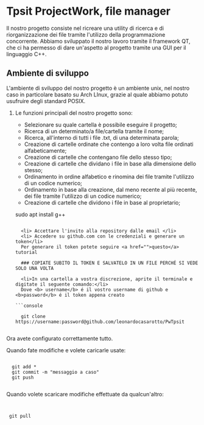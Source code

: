 # Tpsit ProjectWork, file manager
<p>Il nostro progetto consiste nel ricreare una utility di ricerca e di riorganizzazione dei file tramite l'utilizzo della programmazione concorrente.
Abbiamo sviluppato il nostro lavoro tramite il framework QT, che ci ha permesso di dare un'aspetto al progetto tramite una GUI per il linguaggio C++.</p> 
<h2>Ambiente di sviluppo</h2>
<p>L'ambiente di sviluppo del nostro progetto è un ambiente unix, nel nostro caso in particolare basato su Arch LInux, grazie al quale abbiamo potuto usufruire degli standard POSIX.<br>
  

<ol>
  <li> Le funzioni principali del nostro progetto sono:</li>
  
  - Selezionare su quale cartella è possibile eseguire il progetto;
  - Ricerca di un determinato/a file/cartella tramite il nome;
  - Ricerca, all'interno di tutti i file .txt, di una determinata parola;
  - Creazione di cartelle ordinate che contengo a loro volta file ordinati alfabeticamente;
  - Creazione di cartelle che contengano file dello stesso tipo;
  - Creazione di cartelle che dividano i file in base alla dimensione dello stesso;
  - Ordinamento in ordine alfabetico e rinomina dei file tramite l'utilizzo di un codice numerico;
  - Ordinamento in base alla creazione, dal meno recente al più recente, dei file tramite l'utilizzo di un codice     numerico;
  - Creazione di cartelle che dividono i file in base al proprietario;
  
  sudo apt install g++
```
  
  <li> Accettare l'invito alla repository dalle email </li>
  <li> Accedere su github.com con le credenziali e generare un token</li>
  Per generare il token potete seguire <a href="">questo</a> tutorial
  
  ### COPIATE SUBITO IL TOKEN E SALVATELO IN UN FILE PERCHÉ SI VEDE SOLO UNA VOLTA
  
  <li>In una cartella a vostra discrezione, aprite il terminale e digitate il seguente comando:</li>
  Dove <b> username</b> é il vostro username di github e <b>password</b> é il token appena creato

```console
  
  git clone https://username:password@github.com/leonardocasarotto/PwTpsit
  
```
 </ol>
 Ora avete configurato correttamente tutto.
 
 Quando fate modifiche e volete caricarle usate: 
 
```console
  
  git add *
  git commit -m "messaggio a caso"
  git push
  
```
 Quando volete scaricare modifiche effettuate da qualcun'altro:
 ```console
  

  git pull
  
```
